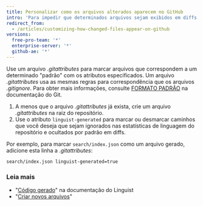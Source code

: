 ```yaml
---
title: Personalizar como os arquivos alterados aparecem no GitHub
intro: 'Para impedir que determinados arquivos sejam exibidos em diffs por padrão, ou que sejam considerados na linguagem do repositório, você pode marcá-los com o atributo ''linguist-generated'' em um arquivo *.gitattributes*.'
redirect_from:
  - /articles/customizing-how-changed-files-appear-on-github
versions:
  free-pro-team: '*'
  enterprise-server: '*'
  github-ae: '*'
---
```


Use um arquivo *.gitattributes* para marcar arquivos que correspondem a um determinado "padrão" com os atributos especificados. Um arquivo *.gitattributes* usa as mesmas regras para correspondência que os arquivos _.gitignore_. Para obter mais informações, consulte [FORMATO PADRÃO](https://www.git-scm.com/docs/gitignore#_pattern_format) na documentação do Git.

1. A menos que o arquivo *.gitattributes* já exista, crie um arquivo *.gitattributes* na raiz do repositório.
2. Use o atributo `linguist-generated` para marcar ou desmarcar caminhos que você deseja que sejam ignorados nas estatísticas de linguagem do repositório e ocultados por padrão em diffs.

  Por exemplo, para marcar `search/index.json` como um arquivo gerado, adicione esta linha a *.gitattributes*:

  ```
search/index.json linguist-generated=true
  ```

### Leia mais
- "[Código gerado](https://github.com/github/linguist/#generated-code)" na documentação do Linguist
- "[Criar novos arquivos](/articles/creating-new-files/)"
